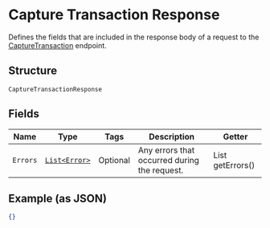 
# Capture Transaction Response

Defines the fields that are included in the response body of
a request to the [CaptureTransaction](api-endpoint:Transactions-CaptureTransaction) endpoint.

## Structure

`CaptureTransactionResponse`

## Fields

| Name | Type | Tags | Description | Getter |
|  --- | --- | --- | --- | --- |
| `Errors` | [`List<Error>`](../../doc/models/error.md) | Optional | Any errors that occurred during the request. | List<Error> getErrors() |

## Example (as JSON)

```json
{}
```


